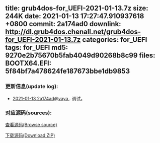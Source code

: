 title: grub4dos-for_UEFI-2021-01-13.7z
size: 244K
date: 2021-01-13 17:27:47.910937618 +0800
commit: 2a174ad0
downlink: http://dl.grub4dos.chenall.net/grub4dos-for_UEFI-2021-01-13.7z
categories: for_UEFI
tags: for_UEFI
md5: 9270e2b75670b5fab4049d90268b8c99
files:
  BOOTX64.EFI: 5f84bf7a478624fe187673bbe1db9853
---

### 更新信息(update log):
  * [2021-01-13 2a174ad@yaya ](https://github.com/chenall/grub4dos/commit/2a174ad04965a3a437e2d48eb471486def553b73)     ﻿. 调试。


### 对应源码(sources):
  [查看源码(Browse source)](https://github.com/chenall/grub4dos/tree/2a174ad04965a3a437e2d48eb471486def553b73)

  [下载源码(Download ZIP)](https://github.com/chenall/grub4dos/archive/2a174ad04965a3a437e2d48eb471486def553b73.zip)
